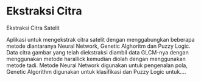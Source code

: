 # Ekstraksi Citra
Ekstraksi Citra Satelit 

Aplikasi untuk mengekstrak citra satelit dengan menggabungkan beberapa metode diantaranya Neural Network, Genetic Alghoritm dan Puzzy Logic. Data citra gambar yang telah diekstraksi diambil data GLCM-nya dengan menggunakan metode harallick kemudian diolah dengan menggunakan metode tadi. Metode Neural Network digunakan untuk pengenalan pola, Genetic Algorithm digunakan untuk klasifikasi dan Puzzy Logic untuk....
